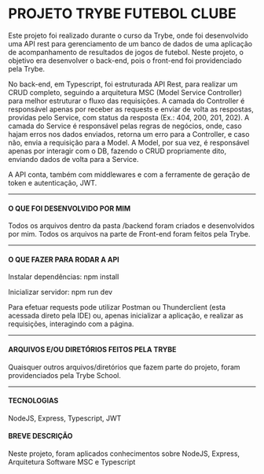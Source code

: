 # PROJETO TRYBE FUTEBOL CLUBE

Este projeto foi realizado durante o curso da Trybe, onde foi desenvolvido uma API rest para gerenciamento de um banco de dados de uma aplicação de acompanhamento de resultados de jogos de futebol. Neste projeto, o objetivo era desenvolver o back-end, pois o front-end foi providenciado pela Trybe. 

No back-end, em Typescript, foi estruturada API Rest, para realizar um CRUD completo, seguindo a arquitetura MSC (Model Service Controller) para melhor estruturar o fluxo das requisições. A camada do Controller é responsável apenas por receber as requests e enviar de volta as respostas, providas pelo Service, com status da resposta (Ex.: 404, 200, 201, 202). A camada do Service é responsável pelas regras de negócios, onde, caso hajam erros nos dados enviados, retorna um erro para a Controller, e caso não, envia a requisição para a Model. A Model, por sua vez, é responsável apenas por interagir com o DB, fazendo o CRUD propriamente dito, enviando dados de volta para a Service. 

A API conta, também com middlewares e com a ferramente de geração de token e autenticação, JWT.

---

#### O QUE FOI DESENVOLVIDO POR MIM

Todos os arquivos dentro da pasta /backend foram criados e desenvolvidos por mim. Todos os arquivos na parte de Front-end foram feitos pela Trybe.

---

#### O QUE FAZER PARA RODAR A API

Instalar dependências:
npm install

Inicializar servidor:
npm run dev

Para efetuar requests pode utilizar Postman ou Thunderclient (esta acessada direto pela IDE) ou, apenas inicializar a aplicação, e realizar as requisições, interagindo com a página.

---

#### ARQUIVOS E/OU DIRETÓRIOS FEITOS PELA TRYBE

Quaisquer outros arquivos/diretórios que fazem parte do projeto, foram providenciados pela Trybe School.

---

#### TECNOLOGIAS

NodeJS, Express, Typescript, JWT

#### BREVE DESCRIÇÃO

Neste projeto, foram aplicados conhecimentos sobre NodeJS, Express, Arquitetura Software MSC e Typescript
